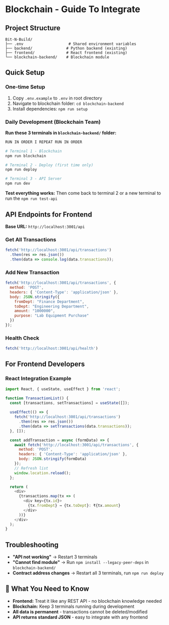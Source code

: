# Blockchain - Guide To Integrate

## Project Structure
```
Bit-N-Build/
├── .env                    # Shared environment variables
├── backend/               # Python backend (existing)
├── frontend/              # React frontend (existing)
└── blockchain-backend/    # Blockchain module
```

## Quick Setup

### One-time Setup
1. Copy `.env.example` to `.env` in root directory
2. Navigate to blockchain folder: `cd blockchain-backend`
3. Install dependencies: `npm run setup`

### Daily Development (Blockchain Team)
**Run these 3 terminals in `blockchain-backend/` folder:**

```bash
RUN IN ORDER I REPEAT RUN IN ORDER

# Terminal 1 - Blockchain
npm run blockchain

# Terminal 2 - Deploy (first time only)
npm run deploy

# Terminal 3 - API Server  
npm run dev
```

**Test everything works:** Then come back to terminal 2 or a new terminal to run the `npm run test-api`

## API Endpoints for Frontend

**Base URL:** `http://localhost:3001/api`

### Get All Transactions
```javascript
fetch('http://localhost:3001/api/transactions')
  .then(res => res.json())
  .then(data => console.log(data.transactions));
```

### Add New Transaction
```javascript
fetch('http://localhost:3001/api/transactions', {
  method: 'POST',
  headers: { 'Content-Type': 'application/json' },
  body: JSON.stringify({
    fromDept: "Finance Department",
    toDept: "Engineering Department",
    amount: "1000000",
    purpose: "Lab Equipment Purchase"
  })
});
```

### Health Check
```javascript
fetch('http://localhost:3001/api/health')
```

## For Frontend Developers

### React Integration Example
```javascript
import React, { useState, useEffect } from 'react';

function TransactionList() {
  const [transactions, setTransactions] = useState([]);
  
  useEffect(() => {
    fetch('http://localhost:3001/api/transactions')
      .then(res => res.json())
      .then(data => setTransactions(data.transactions));
  }, []);

  const addTransaction = async (formData) => {
    await fetch('http://localhost:3001/api/transactions', {
      method: 'POST',
      headers: { 'Content-Type': 'application/json' },
      body: JSON.stringify(formData)
    });
    // Refresh list
    window.location.reload();
  };

  return (
    <div>
      {transactions.map(tx => (
        <div key={tx.id}>
          {tx.fromDept} → {tx.toDept}: ₹{tx.amount}
        </div>
      ))}
    </div>
  );
}
```

## Troubleshooting

- **"API not working"** → Restart 3 terminals
- **"Cannot find module"** → Run `npm install --legacy-peer-deps` in `blockchain-backend/`
- **Contract address changes** → Restart all 3 terminals, run `npm run deploy`

## 📝 What You Need to Know

- **Frontend:** Treat it like any REST API - no blockchain knowledge needed
- **Blockchain:** Keep 3 terminals running during development
- **All data is permanent** - transactions cannot be deleted/modified
- **API returns standard JSON** - easy to integrate with any frontend
